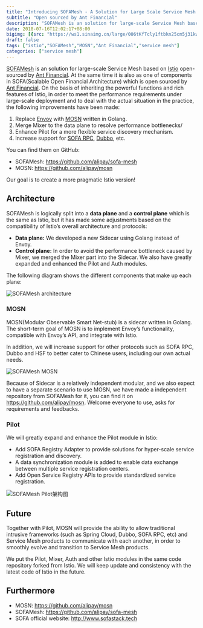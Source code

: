 ```yaml
---
title: "Introducing SOFAMesh - A Solution for Large Scale Service Mesh based on Istio"
subtitle: "Open sourced by Ant Financial"
description: "SOFAMesh is an solution for large-scale Service Mesh based on Istio open-sourced by Ant Financial. At the same time it is also as one of components in SOFA(Scalable Open Financial Architecture)  which is open sourced by Ant Financial."
date: 2018-07-16T12:02:17+08:00
bigimg: [{src: "https://ws1.sinaimg.cn/large/006tKfTcly1ftbkn25cm5j31kw0pyu0z.jpg", desc: "Naval fleet|From Wikipedia|Jul 16,2018"}]
draft: false
tags: ["istio","SOFAMesh","MOSN","Ant Financial","service mesh"]
categories: ["service mesh"]
---
```


[SOFAMesh](https://github.com/alipay/sofa-mesh) is an solution for large-scale Service Mesh based on [Istio](https://istio.io) open-sourced by [Ant Financial](http://antfin.com). At the same time it is also as one of components in SOFA(Scalable Open Financial Architecture)  which is open sourced by [Ant Financial](http://www.antfin.com). On the basis of inheriting the powerful functions and rich features of Istio, in order to meet the performance requirements under large-scale deployment and to deal with the actual situation in the practice, the following improvements have been made:

1. Replace [Envoy](https://github.com/envoyproxy/envoy) with [MOSN](https://github.com/alipay/mosn) written in Golang.
2. Merge Mixer to the data plane to resolve performance bottlenecks/
3. Enhance Pilot for a more flexible service discovery mechanism.
4. Increase support for [SOFA RPC](https://github.com/alipay/sofa-rpc), [Dubbo](https://dubbo.incubator.apache.org/), etc.

You can find them on GitHub:

- SOFAMesh: https://github.com/alipay/sofa-mesh
- MOSN: https://github.com/alipay/mosn

Our goal is to create a more pragmatic Istio version!

## Architecture

SOFAMesh is logically split into a **data plane** and a **control plane** which is the same as Istio, but it has made some adjustments based on the compatibility of Istio’s overall architecture and protocols:

- **Data plane:** We developed a new Sidecar using Golang instead of Envoy.
- **Control plane:** In order to avoid the performance bottleneck caused by Mixer, we merged the Mixer part into the Sidecar. We also have greatly expanded and enhanced the Pilot and Auth modules.

The following diagram shows the different components that make up each plane:

![SOFAMesh architecture](https://ws3.sinaimg.cn/large/006tKfTcgy1ft798kjr0mj31kw1biagi.jpg)

### MOSN

MOSN(Modular Observable Smart Net-stub) is a sidecar written in Golang. The short-term goal of MOSN is to implement Envoy’s functionality, compatible with Envoy’s API, and integrate with Istio.

In addition, we will increase support for other protocols such as SOFA RPC, Dubbo and HSF to better cater to Chinese users, including our own actual needs.

![SOFAMesh MOSN](https://ws1.sinaimg.cn/large/006tKfTcgy1ft75ot24lzj31ec18479s.jpg)

Because of Sidecar is a relatively independent modular, and we also expect to have a separate scenario to use MOSN, we have made a independent repository from SOFAMesh for it, you can find it on https://github.com/alipay/mosn. Welcome everyone to use, asks for requirements and feedbacks.

### Pilot

We will greatly expand and enhance the Pilot module in Istio:

- Add SOFA Registry Adapter to provide solutions for hyper-scale service registration and discovery.
- A data synchronization module is added to enable data exchange between multiple service registration centers.
- Add Open Service Registry APIs to provide standardized service registration.

![SOFAMesh Pilot架构图](https://ws1.sinaimg.cn/large/006tKfTcgy1ft75pq8rplj31kw19sn5q.jpg)

## Future

Together with Pilot, MOSN will provide the ability to allow traditional intrusive frameworks (such as Spring Cloud, Dubbo, SOFA RPC, etc) and Service Mesh products to communicate with each another, in order to smoothly evolve and transition to Service Mesh products.

We put the Pilot, Mixer, Auth and other Istio modules in the same code repository forked from Istio. We will keep update and consistency with the latest code of Istio in the future.

## Furthermore

- MOSN: https://github.com/alipay/mosn
- SOFAMesh: https://github.com/alipay/sofa-mesh
- SOFA official website: http://www.sofastack.tech